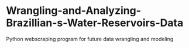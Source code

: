 # Wrangling-and-Analyzing-Brazillian-s-Water-Reservoirs-Data
Python webscraping program for future data wrangling and modeling
